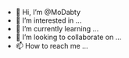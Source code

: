 - 👋 Hi, I’m @MoDabty
- 👀 I’m interested in ...
- 🌱 I’m currently learning ...
- 💞️ I’m looking to collaborate on ...
- 📫 How to reach me ...

<!---
MoDabty/MoDabty is a ✨ special ✨ repository because its `README.md` (this file) appears on your GitHub profile.
You can click the Preview link to take a look at your changes.
--->
